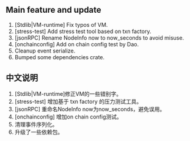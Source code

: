 ##  Main feature and update

1. [Stdlib|VM-runtime] Fix typos of VM.
2. [stress-test] Add stress test tool based on txn factory.
3. [jsonRPC] Rename NodeInfo now to now_seconds to avoid misuse.
4. [onchainconfig] Add on chain config test by Dao.
5. Cleanup event serialize.
6. Bumped some dependencies crate.

## 中文说明

1. [Stdlib|VM-runtime]修正VM的一些错别字。
2. [stress-test] 增加基于 txn factory 的压力测试工具。
3. [jsonRPC] 重命名NodeInfo now为now_seconds，避免误用。
4. [onchainconfig] 增加on chain config测试。
5. 清理事件序列化。
6. 升级了一些依赖包。
